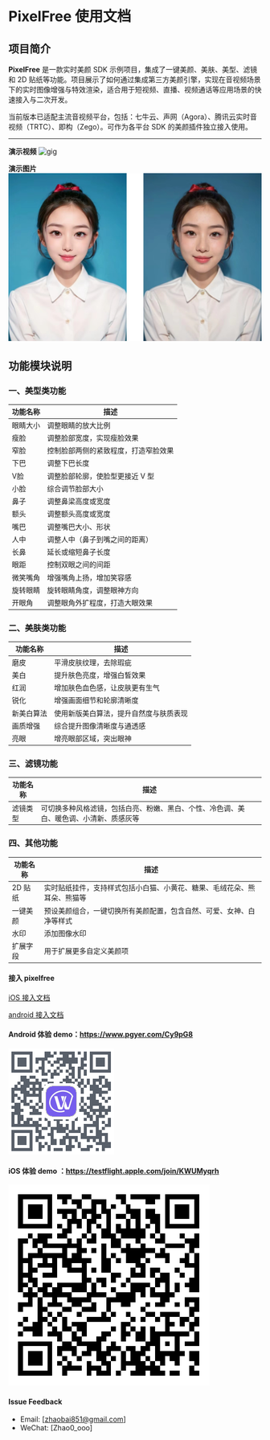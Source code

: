 # PixelFree 使用文档

## 项目简介

**PixelFree** 是一款实时美颜 SDK 示例项目，集成了一键美颜、美肤、美型、滤镜和 2D 贴纸等功能。项目展示了如何通过集成第三方美颜引擎，实现在音视频场景下的实时图像增强与特效渲染，适合用于短视频、直播、视频通话等应用场景的快速接入与二次开发。

当前版本已适配主流音视频平台，包括：七牛云、声网（Agora）、腾讯云实时音视频（TRTC）、即构（Zego）。可作为各平台 SDK 的美颜插件独立接入使用。

---

**演示视频**
![gig](./res/test.gif)

**演示图片** 
![image](./res/comp_effectBeatu.png)

## 功能模块说明

### 一、美型类功能

| 功能名称 | 描述 |
|----------|------|
| 眼睛大小 | 调整眼睛的放大比例 |
| 瘦脸 | 调整脸部宽度，实现瘦脸效果 |
| 窄脸 | 控制脸部两侧的紧致程度，打造窄脸效果 |
| 下巴 | 调整下巴长度 |
| V脸 | 调整脸部轮廓，使脸型更接近 V 型 |
| 小脸 | 综合调节脸部大小 |
| 鼻子 | 调整鼻梁高度或宽度 |
| 额头 | 调整额头高度或宽度 |
| 嘴巴 | 调整嘴巴大小、形状 |
| 人中 | 调整人中（鼻子到嘴之间的距离） |
| 长鼻 | 延长或缩短鼻子长度 |
| 眼距 | 控制双眼之间的间距 |
| 微笑嘴角 | 增强嘴角上扬，增加笑容感 |
| 旋转眼睛 | 旋转眼睛角度，调整眼神方向 |
| 开眼角 | 调整眼角外扩程度，打造大眼效果 |

### 二、美肤类功能

| 功能名称 | 描述 |
|----------|------|
| 磨皮 | 平滑皮肤纹理，去除瑕疵 |
| 美白 | 提升肤色亮度，增强白皙效果 |
| 红润 | 增加肤色血色感，让皮肤更有生气 |
| 锐化 | 增强画面细节和轮廓清晰度 |
| 新美白算法 | 使用新版美白算法，提升自然度与肤质表现 |
| 画质增强 | 综合提升图像清晰度与通透感 |
| 亮眼 | 增亮眼部区域，突出眼神 |

### 三、滤镜功能

| 功能名称 | 描述 |
|----------|------|
| 滤镜类型 | 可切换多种风格滤镜，包括白亮、粉嫩、黑白、个性、冷色调、美白、暖色调、小清新、质感灰等 |


### 四、其他功能

| 功能名称 | 描述 |
|----------|------|
| 2D 贴纸 | 实时贴纸挂件，支持样式包括小白猫、小黄花、糖果、毛绒花朵、熊耳朵、熊猫等 |
| 一键美颜 | 预设美颜组合，一键切换所有美颜配置，包含自然、可爱、女神、白净等样式 |
| 水印 | 添加图像水印 |
| 扩展字段 | 用于扩展更多自定义美颜项 |

####  接入 pixelfree

[iOS 接入文档](./doc/ios_zh.md)

[android 接入文档](./doc/android_zh.md)



####  Android 体验 demo：https://www.pgyer.com/Cy9pG8
![android 体验](./res/qrcode_www.pgyer.com.png)

####  iOS 体验 demo ：https://testflight.apple.com/join/KWUMyqrh


![iOS 体验](./res/testflight_apple.png)


#### Issue Feedback
- Email: [zhaobai851@gmail.com]
- WeChat: [Zhao0_ooo]





